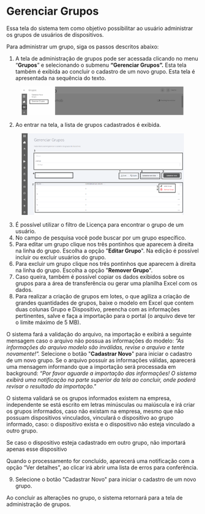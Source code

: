 # Gerenciar Grupos

Essa tela do sistema tem como objetivo possibilitar ao usuário administrar os grupos de usuários de dispositivos.

Para administrar um grupo, siga os passos descritos abaixo:

1. A tela de administração de grupos pode ser acessada clicando no menu “**Grupos**” e selecionando o submenu **“Gerenciar Grupos”.** Esta tela também é exibida ao concluir o cadastro de um novo grupo. Esta tela é apresentada na sequência do texto.

<figure><img src="../../.gitbook/assets/image (30).png" alt=""><figcaption></figcaption></figure>

2. Ao entrar na tela, a lista de grupos cadastrados é exibida.

<figure><img src="../../.gitbook/assets/paintttt.png" alt=""><figcaption></figcaption></figure>

3. É possível utilizar o filtro de Licença para encontrar o grupo de um usuário.
4. No campo de pesquisa você pode buscar por um grupo específico.
5. Para editar um grupo clique nos três pontinhos que aparecem à direita na linha do grupo. Escolha a opção "**Editar Grupo**". Na edição é possível incluir ou excluir usuários do grupo.
6. Para excluir um grupo clique nos três pontinhos que aparecem à direita na linha do grupo. Escolha a opção "**Remover Grupo**".
7. Caso queira, também é possível copiar os dados exibidos sobre os grupos para a área de transferência ou gerar uma planilha Excel com os dados.
8. Para realizar a criação de grupos em lotes, o que agiliza a criação de grandes quantidades de grupos, baixe o modelo em Excel que contem duas colunas Grupo e Dispositivo, preencha com as informações pertinentes, salve e faça a importação para o portal (o arquivo deve ter o limite máximo de 5 MB).

O sistema fará a validação do arquivo, na importação e exibirá a seguinte mensagem caso o arquivo não possua as informações do modelo: _”As informações do arquivo modelo são inválidas, revise o arquivo e tente novamente!"._ Selecione o botão "**Cadastrar Novo**" para iniciar o cadastro de um novo grupo. Se o arquivo possuir as informações válidas, aparecerá uma mensagem informando que a importação será processada em background: _“Por favor aguarde a importação das informações! O sistema exibirá uma notificação na parte superior da tela ao concluir, onde poderá revisar o resultado da importação."_&#x20;

O sistema validará se os grupos informados existem na empresa, independente se está escrito em letras minúsculas ou maiúscula e irá criar os grupos informados, caso não existam na empresa, mesmo que não possuam dispositivos vinculados, vinculará o dispositivo ao grupo informado, caso: o dispositivo exista e o dispositivo não esteja vinculado a outro grupo.

Se caso o dispositivo esteja cadastrado em outro grupo, não importará apenas esse dispositivo

Quando o processamento for concluído, aparecerá uma notificação com a opção  “Ver detalhes", ao clicar irá abrir uma lista de erros para conferência.

9. Selecione o botão "Cadastrar Novo" para iniciar o cadastro de um novo grupo.

Ao concluir as alterações no grupo, o sistema retornará para a tela de administração de grupos.
